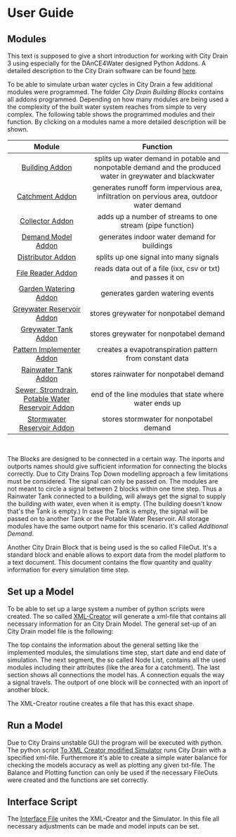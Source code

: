 # User Guide

## Modules

This text is supposed to give a short introduction for working with City Drain 3 using especially for the DAnCE4Water designed Python Addons. A detailed description to the City Drain software can be found [here](http://www.uibk.ac.at/umwelttechnik/teaching/phd/diss_achleitner.pdf).

To be able to simulate urban water cycles in City Drain a few additional modules were programmed.
The folder _City Drain Building Blocks_  contains all addons programmed. Depending on how many modules are being used a the complexity of the built water system reaches from simple to very complex. The following table shows the programmed modules and their function. By clicking on a modules name a more detailed description will be shown.

|Module|Function|
|:----:|:-----:|
|[Building Addon](https://github.com/ChristianF88/CD3Waterbalance/blob/master/doc/CityDrain%20Building%20Blocks/Building%20Addon.md)| splits up water demand in potable and nonpotable demand and the produced water in greywater and blackwater |
|[Catchment Addon](https://github.com/ChristianF88/CD3Waterbalance/blob/master/doc/CityDrain%20Building%20Blocks/Catchment%20Addon.md)| generates runoff form impervious area, infiltration on pervious area, outdoor water demand |
|[Collector Addon](https://github.com/ChristianF88/CD3Waterbalance/blob/master/doc/CityDrain%20Building%20Blocks/Collector%20Addon.md)| adds up a number of streams to one stream (pipe function) |
|[Demand Model Addon](https://github.com/ChristianF88/CD3Waterbalance/blob/master/doc/CityDrain%20Building%20Blocks/Demand%20Model%20Addon.md)| generates indoor water demand for buildings |
|[Distributor Addon](https://github.com/ChristianF88/CD3Waterbalance/blob/master/doc/CityDrain%20Building%20Blocks/Distributor%20Addon.md)| splits up one signal into many signals |
|[File Reader Addon](https://github.com/ChristianF88/CD3Waterbalance/blob/master/doc/CityDrain%20Building%20Blocks/File%20Reader%20Addon.md)| reads data out of a file (ixx, csv or txt) and passes it on |
|[Garden Watering Addon](https://github.com/ChristianF88/CD3Waterbalance/blob/master/doc/CityDrain%20Building%20Blocks/Garden%20Watering%20Addon.md)| generates garden watering events |
|[Greywater Reservoir Addon](https://github.com/ChristianF88/CD3Waterbalance/blob/master/doc/CityDrain%20Building%20Blocks/Greywater%20Reservoir%20Addon.md)| stores greywater for nonpotabel demand |
|[Greywater Tank Addon](https://github.com/ChristianF88/CD3Waterbalance/blob/master/doc/CityDrain%20Building%20Blocks/Greywater%20Tank%20Addon.md)| stores greywater for nonpotabel demand |
|[Pattern Implementer Addon](https://github.com/ChristianF88/CD3Waterbalance/blob/master/doc/CityDrain%20Building%20Blocks/Pattern%20Implementer%20Addon.md)| creates a evapotranspiration pattern from constant data |
| [Rainwater Tank Addon](https://github.com/ChristianF88/CD3Waterbalance/blob/master/doc/CityDrain%20Building%20Blocks/Rainwater%20Tank%20Addon.md)| stores rainwater for nonpotabel demand |
| [Sewer, Stromdrain, Potable Water Reservoir Addon](https://github.com/ChristianF88/CD3Waterbalance/blob/master/doc/CityDrain%20Building%20Blocks/Sewer%2C%20Stormdrain%20and%20Potable%20Water%20Reservoir%20Addon.md.md)| end of the line modules that state where water ends up |
|[Stormwater Reservoir Addon](https://github.com/ChristianF88/CD3Waterbalance/blob/master/doc/CityDrain%20Building%20Blocks/Stormwaterreservoir%20Addon.md)| stores stormwater for nonpotabel demand |

<br> 

The Blocks are designed to be connected in a certain way. The inports and outports names should give sufficient information for connecting the blocks correctly. Due to City Drains Top Down modelling approach a few limitations must be considered. The signal can only be passed on. The modules are not meant to circle a signal between 2 blocks within one time step. 
Thus a Rainwater Tank connected to a building, will always get the signal to supply the building with water, even when it is empty. (The building doesn't know that's the Tank is empty.) In case the Tank is empty, the signal will be passed on to another Tank or the Potable Water Reservoir. All storage modules have the same outport name for this scenario. It's called _Additional Demand_. 

Another City Drain Block that is being used is the so called FileOut. It's a standard block and enable allows to export data from the model platform to a text document. This document contains the flow quantity and quality information for every simulation time step.



## Set up a Model

To be able to set up a large system a number of python scripts were created. The so called [XML-Creator](https://github.com/ChristianF88/CD3Waterbalance/blob/master/doc/Model%20Set%20Up/XML%20-%20Creator.md) will generate a xml-file that contains all necessary information for an City Drain Model. 
The general set-up of an City Drain model file is the following:

The top contains the information about the general setting like the implemented modules, the simulations time step, start date and end date of simulation. 
The next segment, the so called Node List, contains all the used modules including their attributes (like the area for a catchment).
The last section shows all connections the model has. A connection equals the way a signal travels. The outport of one block will be connected with an inport of another block.

The XML-Creator routine creates a file that has this exact shape. 


## Run a Model

Due to City Drains unstable GUI the program will be executed with python. The python script [To XML Creator modified Simulator](https://github.com/ChristianF88/CD3Waterbalance/blob/master/doc/Model%20Set%20Up/To_XML_Creator_modified_Simulator.md) runs City Drain with a specified xml-file.
Furthermore it's able to create a simple water balance for checking the models accuracy as well as plotting any given txt-file. The Balance and Plotting function can only be used if the necessary FileOuts were created and the functions  are set correctly.


## Interface Script

The [Interface File]() unites the XML-Creator and the Simulator. In this file all necessary adjustments can be made and model inputs can be set. 



































